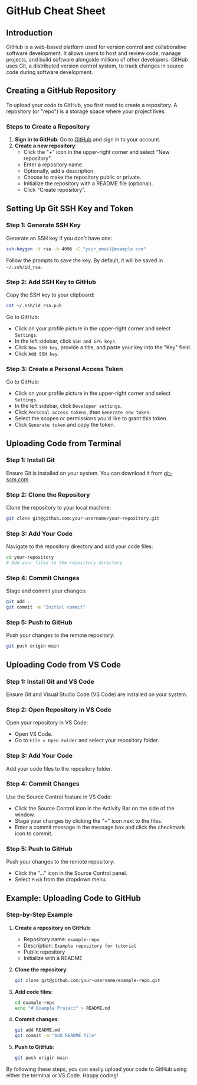 # GitHub Cheat Sheet

## Introduction
GitHub is a web-based platform used for version control and collaborative software development. It allows users to host and review code, manage projects, and build software alongside millions of other developers. GitHub uses Git, a distributed version control system, to track changes in source code during software development.

## Creating a GitHub Repository
To upload your code to GitHub, you first need to create a repository. A repository (or "repo") is a storage space where your project lives.

### Steps to Create a Repository
1. **Sign in to GitHub**: Go to [GitHub](https://github.com) and sign in to your account.
2. **Create a new repository**:
    - Click the "+" icon in the upper-right corner and select "New repository".
    - Enter a repository name.
    - Optionally, add a description.
    - Choose to make the repository public or private.
    - Initialize the repository with a README file (optional).
    - Click "Create repository".

## Setting Up Git SSH Key and Token

### Step 1: Generate SSH Key
Generate an SSH key if you don't have one:
```sh
ssh-keygen -t rsa -b 4096 -C "your_email@example.com"
```
Follow the prompts to save the key. By default, it will be saved in `~/.ssh/id_rsa`.

### Step 2: Add SSH Key to GitHub
Copy the SSH key to your clipboard:
```sh
cat ~/.ssh/id_rsa.pub
```
Go to GitHub:
- Click on your profile picture in the upper-right corner and select `Settings`.
- In the left sidebar, click `SSH and GPG keys`.
- Click `New SSH key`, provide a title, and paste your key into the "Key" field.
- Click `Add SSH key`.

### Step 3: Create a Personal Access Token
Go to GitHub:
- Click on your profile picture in the upper-right corner and select `Settings`.
- In the left sidebar, click `Developer settings`.
- Click `Personal access tokens`, then `Generate new token`.
- Select the scopes or permissions you'd like to grant this token.
- Click `Generate token` and copy the token.

## Uploading Code from Terminal

### Step 1: Install Git
Ensure Git is installed on your system. You can download it from [git-scm.com](https://git-scm.com/).

### Step 2: Clone the Repository
Clone the repository to your local machine:
```sh
git clone git@github.com:your-username/your-repository.git
```

### Step 3: Add Your Code
Navigate to the repository directory and add your code files:
```sh
cd your-repository
# Add your files to the repository directory
```

### Step 4: Commit Changes
Stage and commit your changes:
```sh
git add .
git commit -m "Initial commit"
```

### Step 5: Push to GitHub
Push your changes to the remote repository:
```sh
git push origin main
```

## Uploading Code from VS Code

### Step 1: Install Git and VS Code
Ensure Git and Visual Studio Code (VS Code) are installed on your system.

### Step 2: Open Repository in VS Code
Open your repository in VS Code:
- Open VS Code.
- Go to `File > Open Folder` and select your repository folder.

### Step 3: Add Your Code
Add your code files to the repository folder.

### Step 4: Commit Changes
Use the Source Control feature in VS Code:
- Click the Source Control icon in the Activity Bar on the side of the window.
- Stage your changes by clicking the "+" icon next to the files.
- Enter a commit message in the message box and click the checkmark icon to commit.

### Step 5: Push to GitHub
Push your changes to the remote repository:
- Click the "..." icon in the Source Control panel.
- Select `Push` from the dropdown menu.

## Example: Uploading Code to GitHub

### Step-by-Step Example
1. **Create a repository on GitHub**:
    - Repository name: `example-repo`
    - Description: `Example repository for tutorial`
    - Public repository
    - Initialize with a README

2. **Clone the repository**:
    ```sh
    git clone git@github.com:your-username/example-repo.git
    ```

3. **Add code files**:
    ```sh
    cd example-repo
    echo "# Example Project" > README.md
    ```

4. **Commit changes**:
    ```sh
    git add README.md
    git commit -m "Add README file"
    ```

5. **Push to GitHub**:
    ```sh
    git push origin main
    ```

By following these steps, you can easily upload your code to GitHub using either the terminal or VS Code. Happy coding!